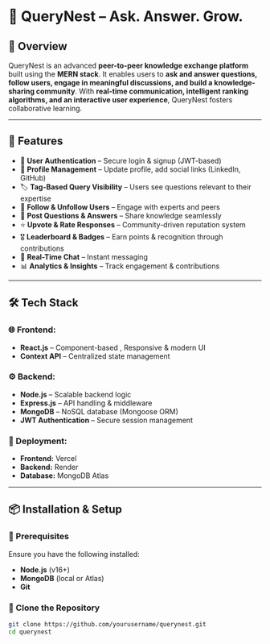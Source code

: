 # 🌟 QueryNest – Ask. Answer. Grow.

## 📖 Overview  
QueryNest is an advanced **peer-to-peer knowledge exchange platform** built using the **MERN stack**. It enables users to **ask and answer questions, follow users, engage in meaningful discussions, and build a knowledge-sharing community**. With **real-time communication, intelligent ranking algorithms, and an interactive user experience**, QueryNest fosters collaborative learning.

---

## 🚀 Features  
- 🔐 **User Authentication** – Secure login & signup (JWT-based)  
- 👥 **Profile Management** – Update profile, add social links (LinkedIn, GitHub)  
- 🏷 **Tag-Based Query Visibility** – Users see questions relevant to their expertise  
- 📌 **Follow & Unfollow Users** – Engage with experts and peers  
- 💬 **Post Questions & Answers** – Share knowledge seamlessly  
- ⭐ **Upvote & Rate Responses** – Community-driven reputation system  
- 🎖 **Leaderboard & Badges** – Earn points & recognition through contributions  
- 📡 **Real-Time Chat** – Instant messaging   
- 📊 **Analytics & Insights** – Track engagement & contributions  

---

## 🛠️ Tech Stack  
### 🌐 Frontend:  
- **React.js** – Component-based , Responsive & modern UI
- **Context API** – Centralized state management    

### ⚙️ Backend:  
- **Node.js** – Scalable backend logic  
- **Express.js** – API handling & middleware  
- **MongoDB** – NoSQL database (Mongoose ORM)  
- **JWT Authentication** – Secure session management  

### 🔗 Deployment:  
- **Frontend:** Vercel  
- **Backend:** Render  
- **Database:** MongoDB Atlas
---

## 📦 Installation & Setup  
### 📌 Prerequisites  
Ensure you have the following installed:  
- **Node.js** (v16+)  
- **MongoDB** (local or Atlas)  
- **Git**  

### 🎯 Clone the Repository  
```sh
git clone https://github.com/yourusername/querynest.git
cd querynest
